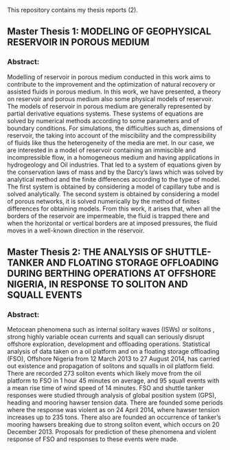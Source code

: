 This repository contains my thesis reports (2).

## Master Thesis 1:  MODELING OF GEOPHYSICAL RESERVOIR IN POROUS MEDIUM

### Abstract:
Modelling of reservoir in porous medium conducted in this work aims to contribute to the improvement and the optimization of natural recovery or assisted fluids in porous medium. In this work, we have presented, a theory on reservoir and porous medium also some physical models of reservoir. The models of reservoir in porous medium are generally represented by partial derivative equations systems. These systems of equations are solved by numerical methods according to some parameters and of boundary conditions. For simulations, the difficulties such as, dimensions of reservoir, the taking into account of the miscibility and the compressibility of fluids like thus the heterogeneity of the media are met. In our case, we are interested in a model of reservoir containing an immiscible and incompressible flow, in a homogeneous medium and having applications in hydrogeology and Oil industries. That led to a system of equations given by the conservation laws of mass and by the Darcy’s laws which was solved by analytical method and the finite differences according to the type of model. The first system is obtained by considering a model of capillary tube and is solved analytically. The second system is obtained by considering a model of porous networks, it is solved numerically by the method of finites differences for obtaining models. From this work, it arises that, when all the borders of the reservoir are impermeable, the fluid is trapped there and when the horizontal or vertical borders are at imposed pressures, the fluid moves in a well-known direction in the réservoir.

## Master Thesis 2: THE ANALYSIS OF SHUTTLE-TANKER AND FLOATING STORAGE OFFLOADING DURING BERTHING OPERATIONS AT OFFSHORE NIGERIA, IN RESPONSE TO SOLITON AND SQUALL EVENTS

### Abstract: 
Metocean phenomena such as internal solitary waves (ISWs) or solitons , strong highly variable
ocean currents and squall can seriously disrupt offshore exploration, development and offloading
operations. Statistical analysis of data taken on a oil platform and on a floating storage offloading
(FSO), Offshore Nigeria from 12 March 2013 to 27 August 2014, has carried out existence and
propagation of solitons and squalls in oil platform field. There are recorded 273 soliton events
which likely move from the oil platform to FSO in 1 hour 45 minutes on average, and 95 squall
events with a mean rise time of wind speed of 14 minutes. FSO and shuttle tanker responses
were studied through analysis of global position system (GPS), heading and mooring hawser
tension data. There are founded some periods where the response was violent as on 24 April
2014, where hawser tension increases up to 235 tons. There also are founded an occurrence of
tanker’s mooring hawsers breaking due to strong soliton event, which occurs on 20 December
2013. Proposals for prediction of these phenomena and violent response of FSO and responses
to these events were made.

